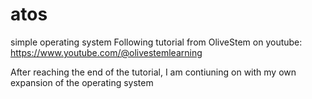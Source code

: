 # atos
simple operating system
Following tutorial from OliveStem on youtube: https://www.youtube.com/@olivestemlearning

After reaching the end of the tutorial, I am contiuning on with my own expansion of the operating system
